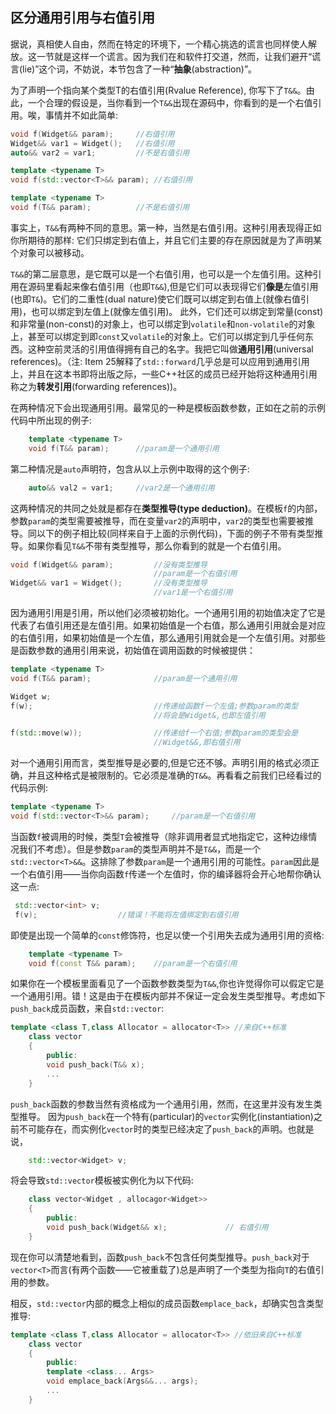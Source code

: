 ## 区分通用引用与右值引用

据说，真相使人自由，然而在特定的环境下，一个精心挑选的谎言也同样使人解放。这一节就是这样一个谎言。因为我们在和软件打交道，然而，让我们避开“谎言(lie)”这个词，不妨说，本节包含了一种“**抽象**(abstraction)”。

为了声明一个指向某个类型T的右值引用(Rvalue Reference), 你写下了`T&&`。由此，一个合理的假设是，当你看到一个`T&&`出现在源码中，你看到的是一个右值引用。唉，事情并不如此简单:

```cpp
void f(Widget&& param);     //右值引用
Widget&& var1 = Widget();   //右值引用
auto&& var2 = var1;         //不是右值引用

template <typename T>
void f(std::vector<T>&& param); //右值引用

template <typename T>
void f(T&& param);          //不是右值引用
```

事实上，`T&&`有两种不同的意思。第一种，当然是右值引用。这种引用表现得正如你所期待的那样: 它们只绑定到右值上，并且它们主要的存在原因就是为了声明某个对象可以被移动。

`T&&`的第二层意思，是它既可以是一个右值引用，也可以是一个左值引用。这种引用在源码里看起来像右值引用（也即`T&&`),但是它们可以表现得它们**像是**左值引用(也即`T&`)。它们的二重性(dual nature)使它们既可以绑定到右值上(就像右值引用)，也可以绑定到左值上(就像左值引用)。 此外，它们还可以绑定到常量(const)和非常量(non-const)的对象上，也可以绑定到`volatile`和`non-volatile`的对象上，甚至可以绑定到即`const`又`volatile`的对象上。它们可以绑定到几乎任何东西。这种空前灵活的引用值得拥有自己的名字。我把它叫做**通用引用**(universal references)。（注: Item 25解释了`std::forward`几乎总是可以应用到通用引用上，并且在这本书即将出版之际，一些C++社区的成员已经开始将这种通用引用称之为**转发引用**(forwarding references))。

在两种情况下会出现通用引用。最常见的一种是模板函数参数，正如在之前的示例代码中所出现的例子:

```cpp
    template <typename T>
    void f(T&& param);      //param是一个通用引用
```

第二种情况是`auto`声明符，包含从以上示例中取得的这个例子:

```cpp
    auto&& val2 = var1;     //var2是一个通用引用
```

这两种情况的共同之处就是都存在**类型推导(type deduction)**。在模板`f`的内部，参数`param`的类型需要被推导，而在变量`var2`的声明中，`var2`的类型也需要被推导。同以下的例子相比较(同样来自于上面的示例代码)，下面的例子不带有类型推导。如果你看见`T&&`不带有类型推导，那么你看到的就是一个右值引用。

```cpp
void f(Widget&& param);         //没有类型推导
                                //param是一个右值引用
Widget&& var1 = Widget();       //没有类型推导
                                //var1是一个右值引用
```

因为通用引用是引用，所以他们必须被初始化。一个通用引用的初始值决定了它是代表了右值引用还是左值引用。如果初始值是一个右值，那么通用引用就会是对应的右值引用，如果初始值是一个左值，那么通用引用就会是一个左值引用。对那些是函数参数的通用引用来说，初始值在调用函数的时候被提供：

```cpp
template <typename T>
void f(T&& param);              //param是一个通用引用

Widget w;
f(w);                           //传递给函数f一个左值;参数param的类型
                                //将会是Widget&,也即左值引用

f(std::move(w));                //传递给f一个右值;参数param的类型会是
                                //Widget&&,即右值引用
```

对一个通用引用而言，类型推导是必要的,但是它还不够。声明引用的格式必须正确，并且这种格式是被限制的。它必须是准确的`T&&`。再看看之前我们已经看过的代码示例:

```cpp
template <typename T>
void f(std::vector<T>&& param);     //param是一个右值引用
```

当函数`f`被调用的时候，类型`T`会被推导（除非调用者显式地指定它，这种边缘情况我们不考虑）。但是参数`param`的类型声明并不是`T&&`，而是一个`std::vector<T>&&`。这排除了参数`param`是一个通用引用的可能性。`param`因此是一个右值引用——当你向函数`f`传递一个左值时，你的编译器将会开心地帮你确认这一点:

```cpp
 std::vector<int> v;
 f(v);                  //错误！不能将左值绑定到右值引用
```

即使是出现一个简单的`const`修饰符，也足以使一个引用失去成为通用引用的资格:

```cpp
    template <typename T>
    void f(const T&& param);    //param是一个右值引用
```
如果你在一个模板里面看见了一个函数参数类型为`T&&`,你也许觉得你可以假定它是一个通用引用。错！这是由于在模板内部并不保证一定会发生类型推导。考虑如下`push_back`成员函数，来自`std::vector`:

```cpp
template <class T,class Allocator = allocator<T>> //来自C++标准
    class vector
    {
        public:
        void push_back(T&& x);
        ...
    }
```

`push_back`函数的参数当然有资格成为一个通用引用，然而，在这里并没有发生类型推导。
因为`push_back`在一个特有(particular)的`vector`实例化(instantiation)之前不可能存在，而实例化`vector`时的类型已经决定了`push_back`的声明。也就是说，

```cpp
    std::vector<Widget> v;
```

将会导致`std::vector`模板被实例化为以下代码:

```cpp
    class vector<Widget , allocagor<Widget>>
    {
        public:
        void push_back(Widget&& x);             // 右值引用
    }
```

现在你可以清楚地看到，函数`push_back`不包含任何类型推导。`push_back`对于`vector<T>`而言(有两个函数——它被重载了)总是声明了一个类型为指向`T`的右值引用的参数。

相反，`std::vector`内部的概念上相似的成员函数`emplace_back`，却确实包含类型推导:

```cpp
template <class T,class Allocator = allocator<T>> //依旧来自C++标准
    class vector
    {
        public:
        template <class... Args>
        void emplace_back(Args&&... args);
        ...
    }
```












































